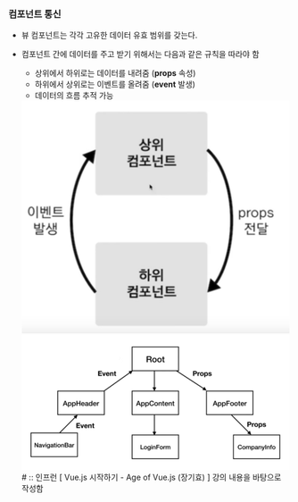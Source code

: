 ### 컴포넌트 통신
- 뷰 컴포넌트는 각각 고유한 데이터 유효 범위를 갖는다.
- 컴포넌트 간에 데이터를 주고 받기 위해서는 다음과 같은 규칙을 따라야 함
  - 상위에서 하위로는 데이터를 내려줌 (**props** 속성)
  - 하위에서 상위로는 이벤트를 올려줌 (**event** 발생)   
  - 데이터의 흐름 추적 가능

  <img src="/Vue/img/통신규약.png">
  <img src="/Vue/img/통신방식2.png">   
  #
  :: 인프런 [ Vue.js 시작하기 - Age of Vue.js (장기효) ] 강의 내용을 바탕으로 작성함
  

